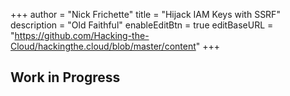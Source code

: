 +++
author = "Nick Frichette"
title = "Hijack IAM Keys with SSRF"
description = "Old Faithful"
enableEditBtn = true
editBaseURL = "https://github.com/Hacking-the-Cloud/hackingthe.cloud/blob/master/content"
+++
## Work in Progress